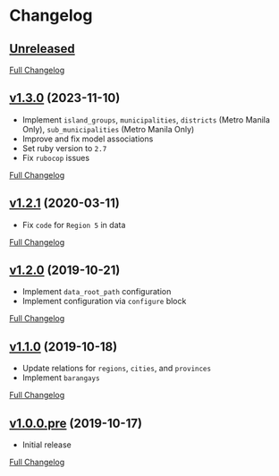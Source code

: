 # Changelog

## [Unreleased](https://github.com/tenshiAMD/phil_locator/tree/HEAD)

[Full Changelog](https://github.com/tenshiAMD/phil_locator/compare/v1.3.0...HEAD)

## [v1.3.0](https://github.com/tenshiAMD/phil_locator/tree/v1.3.0) (2023-11-10)

- Implement `island_groups`, `municipalities`, `districts` (Metro Manila Only), `sub_municipalities` (Metro Manila Only)
- Improve and fix model associations
- Set ruby version to `2.7`
- Fix `rubocop` issues

[Full Changelog](https://github.com/tenshiAMD/phil_locator/compare/v1.2.1...v1.3.0)

## [v1.2.1](https://github.com/tenshiAMD/phil_locator/tree/v1.2.1) (2020-03-11)

- Fix `code` for `Region 5` in data

[Full Changelog](https://github.com/tenshiAMD/phil_locator/compare/v1.2.0...v1.2.1)

## [v1.2.0](https://github.com/tenshiAMD/phil_locator/tree/v1.2.0) (2019-10-21)

- Implement `data_root_path` configuration
- Implement configuration via `configure` block

[Full Changelog](https://github.com/tenshiAMD/phil_locator/compare/v1.1.0...v1.2.0)

## [v1.1.0](https://github.com/tenshiAMD/phil_locator/tree/v1.1.0) (2019-10-18)

- Update relations for `regions`, `cities`, and `provinces`
- Implement `barangays`

[Full Changelog](https://github.com/tenshiAMD/phil_locator/compare/v1.0.0.pre...v1.1.0)

## [v1.0.0.pre](https://github.com/tenshiAMD/phil_locator/tree/v1.0.0.pre) (2019-10-17)

- Initial release

[Full Changelog](https://github.com/tenshiAMD/phil_locator/compare/71934c50b3182f605cd06d0ce539a265f50c4886...v1.0.0.pre)


